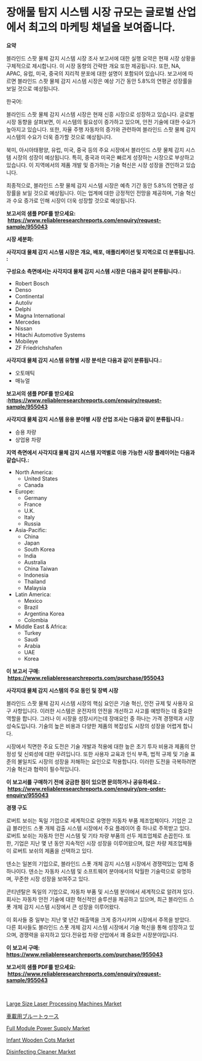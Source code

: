 <p><h1>장애물 탐지 시스템 시장 규모는 글로벌 산업에서 최고의 마케팅 채널을 보여줍니다.</h1></p><p><strong>요약</strong></p>
<p><p>블라인드 스팟 물체 감지 시스템 시장 조사 보고서에 대한 실행 요약은 현재 시장 상황을 구체적으로 제시합니다. 이 시장 동향의 간략한 개요 또한 제공됩니다. 또한, NA, APAC, 유럽, 미국, 중국의 지리적 분포에 대한 설명이 포함되어 있습니다. 보고서에 따르면 블라인드 스팟 물체 감지 시스템 시장은 예상 기간 동안 5.8%의 연평균 성장률을 보일 것으로 예상됩니다.</p><p>한국어:</p><p>블라인드 스팟 물체 감지 시스템 시장은 현재 신흥 시장으로 성장하고 있습니다. 글로벌 시장 동향을 살펴보면, 이 시스템의 필요성이 증가하고 있으며, 안전 기술에 대한 수요가 높아지고 있습니다. 또한, 자율 주행 자동차의 증가와 관련하여 블라인드 스팟 물체 감지 시스템의 수요가 더욱 증가할 것으로 예상됩니다.</p><p>북미, 아시아태평양, 유럽, 미국, 중국 등의 주요 시장에서 블라인드 스팟 물체 감지 시스템 시장의 성장이 예상됩니다. 특히, 중국과 미국은 빠르게 성장하는 시장으로 부상하고 있습니다. 이 지역에서의 제품 개발 및 증가하는 기술 혁신은 시장 성장을 견인하고 있습니다.</p><p>최종적으로, 블라인드 스팟 물체 감지 시스템 시장은 예측 기간 동안 5.8%의 연평균 성장률을 보일 것으로 예상됩니다. 이는 업계에 대한 긍정적인 전망을 제공하며, 기술 혁신과 수요 증가로 인해 시장이 더욱 성장할 것으로 예상됩니다.</p></p>
<p><strong>보고서의 샘플 PDF를 받으세요: &nbsp;<a href="https://www.reliableresearchreports.com/enquiry/request-sample/955043">https://www.reliableresearchreports.com/enquiry/request-sample/955043</a></strong></p>
<p><strong>시장 세분화:</strong></p>
<p><strong> 사각지대 물체 감지 시스템 시장은 개요, 배포, 애플리케이션 및 지역으로 더 분류됩니다. :</strong></p>
<p><strong>구성요소 측면에서는 사각지대 물체 감지 시스템 시장은 다음과 같이 분류됩니다.:</strong></p>
<p><ul><li>Robert Bosch</li><li>Denso</li><li>Continental</li><li>Autoliv</li><li>Delphi</li><li>Magna International</li><li>Mercedes</li><li>Nissan</li><li>Hitachi Automotive Systems</li><li>Mobileye</li><li>ZF Friedrichshafen</li></ul></p>
<p><strong> 사각지대 물체 감지 시스템 유형별 시장 분석은 다음과 같이 분류됩니다.:</strong></p>
<p><ul><li>오토매틱</li><li>매뉴얼</li></ul></p>
<p><strong>보고서의 샘플 PDF를 받으세요 :<a href="https://www.reliableresearchreports.com/enquiry/request-sample/955043">https://www.reliableresearchreports.com/enquiry/request-sample/955043</a></strong></p>
<p><strong> 사각지대 물체 감지 시스템 응용 분야별 시장 산업 조사는 다음과 같이 분류됩니다.:</strong></p>
<p><ul><li>승용 차량</li><li>상업용 차량</li></ul></p>
<p><strong>지역 측면에서 사각지대 물체 감지 시스템 지역별로 이용 가능한 시장 플레이어는 다음과 같습니다.:</strong></p>
<p><ul>
    <li>
        North America:
        <ul>
            <li>United States</li>
            <li>Canada</li>
        </ul>
    </li>
    <li>
        Europe:
        <ul>
            <li>Germany</li>
            <li>France</li>
            <li>U.K.</li>
            <li>Italy</li>
            <li>Russia</li>
        </ul>
    </li>
    <li>
        Asia-Pacific:
        <ul>
            <li>China</li>
            <li>Japan</li>
            <li>South Korea</li>
            <li>India</li>
            <li>Australia</li>
            <li>China Taiwan</li>
            <li>Indonesia</li>
            <li>Thailand</li>
            <li>Malaysia</li>
        </ul>
    </li>
    <li>
        Latin America:
        <ul>
            <li>Mexico</li>
            <li>Brazil</li>
            <li>Argentina Korea</li>
            <li>Colombia</li>
        </ul>
    </li>
    <li>
        Middle East & Africa:
        <ul>
            <li>Turkey</li>
            <li>Saudi</li>
            <li>Arabia</li>
            <li>UAE</li>
            <li>Korea</li>
        </ul>
    </li>
    </ul></p>
<p><strong>이 보고서 구매: &nbsp;<a href="https://www.reliableresearchreports.com/purchase/955043">https://www.reliableresearchreports.com/purchase/955043</a></strong></p>
<p><strong>사각지대 물체 감지 시스템의 주요 동인 및 장벽 시장</strong></p>
<p><p>블라인드 스팟 물체 감지 시스템 시장의 핵심 요인은 기술 혁신, 안전 규제 및 사용자 요구 사항입니다. 이러한 시스템은 운전자의 안전을 개선하고 사고를 예방하는 데 중요한 역할을 합니다. 그러나 이 시장을 성장시키는데 장애요인 중 하나는 가격 경쟁력과 시장 성숙도입니다. 기술의 높은 비용과 다양한 제품의 복잡성도 시장의 성장을 어렵게 합니다.</p><p>시장에서 직면한 주요 도전은 기술 개발과 적용에 대한 높은 초기 투자 비용과 제품의 안정성 및 신뢰성에 대한 우려입니다. 또한 사용자 교육과 인식 부족, 법적 규제 및 기술 표준의 불일치도 시장의 성장을 저해하는 요인으로 작용합니다. 이러한 도전을 극복하려면 기술 혁신과 협력이 필수적입니다.</p></p>
<p><strong>이 보고서를 구매하기 전에 궁금한 점이 있으면 문의하거나 공유하세요.: &nbsp;<a href="https://www.reliableresearchreports.com/enquiry/pre-order-enquiry/955043">https://www.reliableresearchreports.com/enquiry/pre-order-enquiry/955043</a></strong></p>
<p><strong>경쟁 구도</strong></p>
<p><p>로버트 보쉬는 독일 기업으로 세계적으로 유명한 자동차 부품 제조업체이다. 기업은 고급 블라인드 스폿 개체 검출 시스템 시장에서 주요 플레이어 중 하나로 주목받고 있다. 로버트 보쉬는 자동차 안전 시스템 및 기타 차량 부품의 선두 제조업체로 손꼽힌다. 또한, 기업은 지난 몇 년 동안 지속적인 시장 성장을 이루어왔으며, 많은 차량 제조업체들이 로버트 보쉬의 제품을 선택하고 있다.</p><p>덴소는 일본의 기업으로, 블라인드 스폿 개체 감지 시스템 시장에서 경쟁력있는 업체 중 하나이다. 덴소는 자동차 시스템 및 소프트웨어 분야에서의 탁월한 기술력으로 유명하며, 꾸준한 시장 성장을 보여주고 있다.</p><p>콘티넨탈은 독일의 기업으로, 자동차 부품 및 시스템 분야에서 세계적으로 알려져 있다. 회사는 자동차 안전 기술에 대한 혁신적인 솔루션을 제공하고 있으며, 최근 블라인드 스폿 개체 감지 시스템 시장에서 큰 성장을 이루어왔다.</p><p>이 회사들 중 일부는 지난 몇 년간 매출액을 크게 증가시키며 시장에서 주목을 받았다. 다른 회사들도 블라인드 스폿 개체 감지 시스템 시장에서 기술 혁신을 통해 성장하고 있으며, 경쟁력을 유지하고 있다.전유럽 차량 산업에서 꽤 중요한 시장분야입니다.</p></p>
<p><strong>이 보고서 구매: &nbsp; <a href="https://www.reliableresearchreports.com/purchase/955043">https://www.reliableresearchreports.com/purchase/955043</a></strong></p>
<p><strong>보고서의 샘플 PDF를 받으세요: &nbsp;<a href="https://www.reliableresearchreports.com/enquiry/request-sample/955043">https://www.reliableresearchreports.com/enquiry/request-sample/955043</a></strong><strong></strong></p>
<p>&nbsp;</p>
<p><p><a href="https://github.com/GroverBarry/Market-Research-Report-List-4/blob/main/large-size-laser-processing-machines-market.md">Large Size Laser Processing Machines Market</a></p><p><a href="https://github.com/joaejkdzgyljvo6/Market-Research-Report-List-1/blob/main/3268588185432.md">車載用ブルートゥース</a></p><p><a href="https://forested-sushi-9b0.notion.site/Full-Module-Power-Supply-Market-Dynamics-2024-2031-Also-about-Its-Market-Trends-Projections-and-O-56410827581247689b20a9cb7af8b4b9">Full Module Power Supply Market</a></p><p><a href="https://lydian-appliance-61d.notion.site/Insights-into-Infant-Wooden-Cots-Market-Size-Analysing-Market-Share-Trends-and-Growth-from-2024-t-422e2d90c61e4a988524a1211139cd39">Infant Wooden Cots Market</a></p><p><a href="https://view.publitas.com/reportprime-1/disinfecting-cleaner-market-share-market-new-trends-analysis-report-by-type-by-application-by-end-use-by-region-and-segment-forecasts-2024-2031/">Disinfecting Cleaner Market</a></p></p>